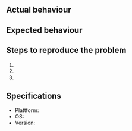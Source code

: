 ## Actual behaviour
<!--- Please describe what problem you have noticed -->

## Expected behaviour
<!--- Please describe what you expect to happen instead -->

## Steps to reproduce the problem
<!--- Explain step by step what you did when the problem occurs -->
1. 
2. 
3. 

## Specifications
- Plattform: 
- OS: 
- Version:   <!--- if there is one -->
